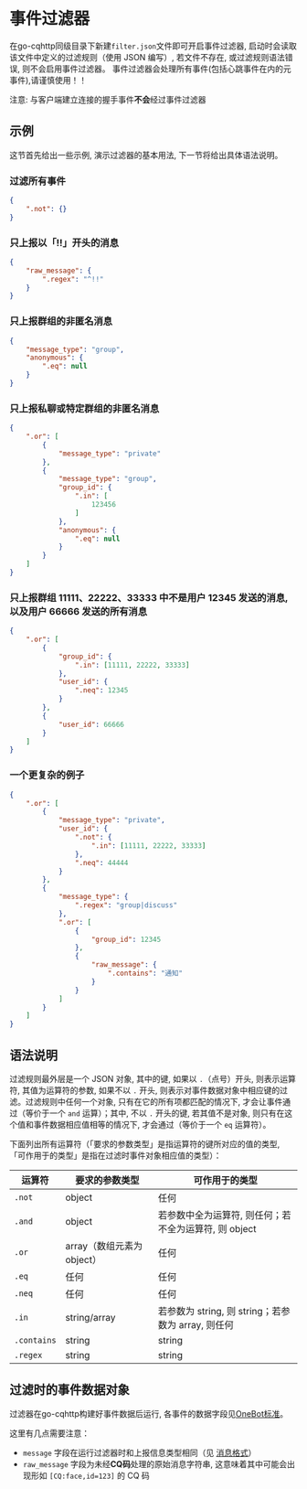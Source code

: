 # 事件过滤器

在go-cqhttp同级目录下新建`filter.json`文件即可开启事件过滤器, 启动时会读取该文件中定义的过滤规则（使用 JSON 编写）, 若文件不存在, 或过滤规则语法错误, 则不会启用事件过滤器。
事件过滤器会处理所有事件(包括心跳事件在内的元事件),请谨慎使用！！

注意: 与客户端建立连接的握手事件**不会**经过事件过滤器

## 示例

这节首先给出一些示例, 演示过滤器的基本用法, 下一节将给出具体语法说明。

### 过滤所有事件

```json
{
    ".not": {}
}
```

### 只上报以「!!」开头的消息

```json
{
    "raw_message": {
        ".regex": "^!!"
    }
}
```

### 只上报群组的非匿名消息

```json
{
    "message_type": "group",
    "anonymous": {
        ".eq": null
    }
}
```

### 只上报私聊或特定群组的非匿名消息

```json
{
    ".or": [
        {
            "message_type": "private"
        },
        {
            "message_type": "group",
            "group_id": {
                ".in": [
                    123456
                ]
            },
            "anonymous": {
                ".eq": null
            }
        }
    ]
}
```

### 只上报群组 11111、22222、33333 中不是用户 12345 发送的消息, 以及用户 66666 发送的所有消息

```json
{
    ".or": [
        {
            "group_id": {
                ".in": [11111, 22222, 33333]
            },
            "user_id": {
                ".neq": 12345
            }
        },
        {
            "user_id": 66666
        }
    ]
}
```

### 一个更复杂的例子

```json
{
    ".or": [
        {
            "message_type": "private",
            "user_id": {
                ".not": {
                    ".in": [11111, 22222, 33333]
                },
                ".neq": 44444
            }
        },
        {
            "message_type": {
                ".regex": "group|discuss"
            },
            ".or": [
                {
                    "group_id": 12345
                },
                {
                    "raw_message": {
                        ".contains": "通知"
                    }
                }
            ]
        }
    ]
}
```

## 语法说明

过滤规则最外层是一个 JSON 对象, 其中的键, 如果以 `.`（点号）开头, 则表示运算符, 其值为运算符的参数, 如果不以 `.` 开头, 则表示对事件数据对象中相应键的过滤。过滤规则中任何一个对象, 只有在它的所有项都匹配的情况下, 才会让事件通过（等价于一个 `and` 运算）；其中, 不以 `.` 开头的键, 若其值不是对象, 则只有在这个值和事件数据相应值相等的情况下, 才会通过（等价于一个 `eq` 运算符）。

下面列出所有运算符（「要求的参数类型」是指运算符的键所对应的值的类型, 「可作用于的类型」是指在过滤时事件对象相应值的类型）：

| 运算符      | 要求的参数类型             | 可作用于的类型                                        |
| ----------- | -------------------------- | ----------------------------------------------------- |
| `.not`      | object                     | 任何                                                  |
| `.and`      | object                     | 若参数中全为运算符, 则任何；若不全为运算符, 则 object |
| `.or`       | array（数组元素为 object） | 任何                                                  |
| `.eq`       | 任何                       | 任何                                                  |
| `.neq`      | 任何                       | 任何                                                  |
| `.in`       | string/array               | 若参数为 string, 则 string；若参数为 array, 则任何    |
| `.contains` | string                     | string                                                |
| `.regex`    | string                     | string                                                |


## 过滤时的事件数据对象

过滤器在go-cqhttp构建好事件数据后运行, 各事件的数据字段见[OneBot标准]( https://github.com/howmanybots/onebot/blob/master/v11/specs/event/README.md )。

这里有几点需要注意：

- `message` 字段在运行过滤器时和上报信息类型相同（见 [消息格式]( https://github.com/howmanybots/onebot/blob/master/v11/specs/message/array.md )）
- `raw_message` 字段为未经**CQ码**处理的原始消息字符串, 这意味着其中可能会出现形如 `[CQ:face,id=123]` 的 CQ 码
